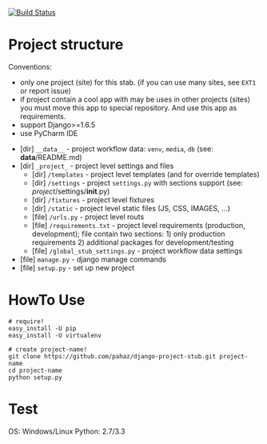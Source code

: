[![Build Status](https://travis-ci.org/pahaz/django-project-stub.svg?branch=master)](https://travis-ci.org/pahaz/django-project-stub)

# Project structure #

Conventions: 
 * only one project (site) for this stab. (if you can use many sites, see `EXT1` or report issue)
 * if project contain a cool app with may be uses in other projects (sites) you must move this app to special repository.
And use this app as requirements.
 * support Django>=1.6.5
 * use PyCharm IDE


 - [dir] `__data__` - project workflow data: `venv`, `media`, `db` (see: __data__/README.md)
 - [dir] `_project_` - project level settings and files
    - [dir] `/templates` - project level templates (and for override templates)
    - [dir] `/settings` - project `settings.py` with sections support (see: _project_/settings/__init__.py)
    - [dir] `/fixtures` - project level fixtures
    - [dir] `/static` - project level static files (JS, CSS, IMAGES, ...)
    - [file] `/urls.py` - project level routs
    - [file] `/requirements.txt` - project level requirements (production, development); file contain two sections: 1) only production requirements 2) additional packages for development/testing
    - [file] `/global_stub_settings.py` - project workflow data settings
 - [file] `manage.py` - django manage commands
 - [file] `setup.py` - set up new project

# HowTo Use #

    # require!
    easy_install -U pip
    easy_install -U virtualenv

    # create project-name!
    git clone https://github.com/pahaz/django-project-stub.git project-name
    cd project-name
    python setup.py

# Test #

OS: Windows/Linux
Python: 2.7/3.3
